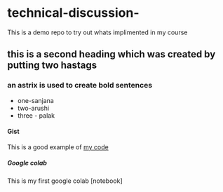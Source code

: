 # technical-discussion-
This is a demo repo to try out whats implimented in my course


## this is a second heading which was created by putting two hastags
### an astrix is used to create bold sentences 

* one-sanjana
* two-arushi
* three - palak

#### Gist
This is a good example of [my code](https://gist.github.com/sanjsky24/248384c29fd7c539bbec4884b3e01099)

##### Google colab
This is my first google colab [notebook]
